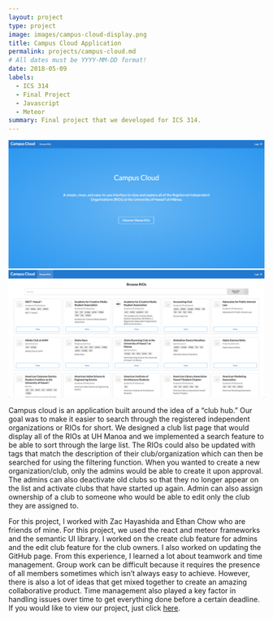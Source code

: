 ```yaml
---
layout: project
type: project
image: images/campus-cloud-display.png
title: Campus Cloud Application
permalink: projects/campus-cloud.md
# All dates must be YYYY-MM-DD format!
date: 2018-05-09
labels:
  - ICS 314
  - Final Project
  - Javascript
  - Meteor
summary: Final project that we developed for ICS 314.
---
```

<div class="ui small rounded images">
  <img class="ui image" src="../images/campus-cloud-home.png">
  <img class="ui image" src="../images/campus-cloud-club.png">
</div>

Campus cloud is an application built around the idea of a “club hub.” Our goal was to make it easier to search through the registered independent organizations or RIOs for short. We designed a club list page that would display all of the RIOs at UH Manoa and we implemented a search feature to be able to sort through the large list. The RIOs could also be updated with tags that match the description of their club/organization which can then be searched for using the filtering function. When you wanted to create a new organization/club, only the admins would be able to create it upon approval. The admins can also deactivate old clubs so that they no longer appear on the list and activate clubs that have started up again. Admin can also assign ownership of a club to someone who would be able to edit only the club they are assigned to.

For this project, I worked with Zac Hayashida and Ethan Chow who are friends of mine. For this project, we used the react and meteor frameworks and the semantic UI library. I worked on the create club feature for admins and the edit club feature for the club owners. I also worked on updating the GitHub page. From this experience, I learned a lot about teamwork and time management. Group work can be difficult because it requires the presence of all members sometimes which isn’t always easy to achieve. However, there is also a lot of ideas that get mixed together to create an amazing collaborative product. Time management also played a key factor in handling issues over time to get everything done before a certain deadline. If you would like to view our project, just click [here](https://campus-cloud.github.io).

